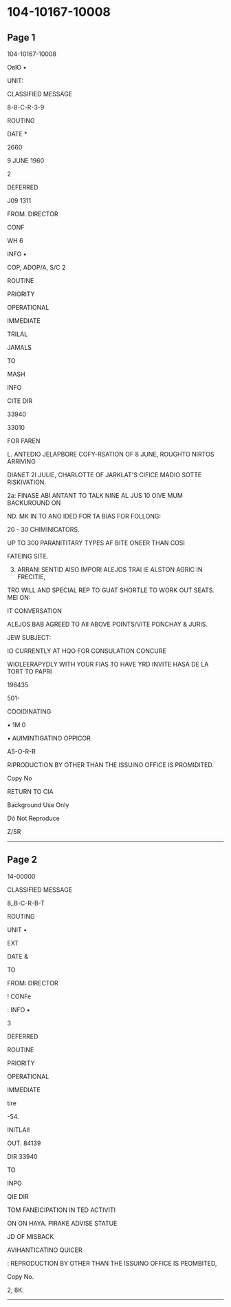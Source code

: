 # 104-10167-10008

## Page 1

104-10167-10008

ОвЮ •

UNIT:

CLASSIFIED MESSAGE

8-8-C-R-3-9

ROUTING

DATE *

2660

9 JUNE 1960

2

DEFERRED

J09 1311

FROM. DIRECTOR

CONF

WH 6

INFO •

COP, ADOP/A, S/C 2

ROUTINE

PRIORITY

OPERATIONAL

IMMEDIATE

TRILAL

JAMALS

TO

MASH

INFO

CITE DIR

33940

33010

FOR FAREN

L. ANTEDIO JELAPBORE COFY-RSATION OF 8 JUNE, ROUGHTO NIRTOS ARRIVING

DIANET 2I JULIE, CHARLOTTE OF JARKLAT'S CIFICE MADIO SOTTE RISKIVATION.

2a: FINASE ABI ANTANT TO TALK NINE AL JUS 10 OIVE MUM BACKUROUND ON

ND. MK IN TO ANO IDED FOR TA BIAS FOR FOLLONG:

20 - 30 CHIMINICATORS.

UP TO 300 PARANITITARY TYPES AF BITE ONEER THAN COSI

FATEING SITE.

3. ARRANI SENTID AISO IMPORI ALEJOS TRAI IE ALSTON AGRIC IN FRECITIE,

TRO WILL AND SPECIAL REP TO GUAT SHORTLE TO WORK OUT SEATS. MEI ON:

IT CONVERSATION

ALEJOS BAB AGREED TO AII ABOVE POINTS/VITE PONCHAY & JURIS.

JEW SUBJECT:

IO CURRENTLY AT HQO FOR CONSULATION CONCURE

WIOLEERAPYDLY WITH YOUR FIAS TO HAVE YRD INVITE HASA DE LA TORT TO PAPRI

196435

501-

COOIDINATING

• 1M 0

• AUIMINTIGATINO OPPICOR

A5-O-R-R

RIPRODUCTION BY OTHER THAN THE ISSUINO OFFICE IS PROMIDITED.

Copy No

RETURN TO CIA

Background Use Only

Dó Not Reproduce

Z/SR

---

## Page 2

14-00000

CLASSIFIED MESSAGE

8_B-C-R-B-T

ROUTING

UNIT •

EXT

DATE &

TO

FROM: DIRECTOR

! CONFe

: INFO •

3

DEFERRED

ROUTINE

PRIORITY

OPERATIONAL

IMMEDIATE

tire

-54.

INITLAI!

OUT. 84139

DIR 33940

TO

INPO

QIE DIR

TOM FANEICIPATION IN TED ACTIVITI

ON ON HAYA. PIRAKE ADVISE STATUE

JD OF MISBACK

AVIHANTICATINO QUICER

: REPRODUCTION BY OTHER THAN THE ISSUINO OFFICE IS PEOMBITED,

Copy No.

2, 8K.

---

